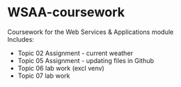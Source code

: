 # WSAA-coursework
Coursework for the Web Services &amp; Applications module  
Includes:  
- Topic 02 Assignment - current weather  
- Topic 05 Assignment - updating files in Github  
- Topic 06 lab work (excl venv)  
- Topic 07 lab work  
